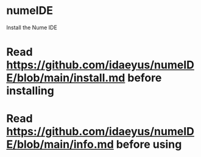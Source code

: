 # numeIDE
Install the Nume IDE

# Read https://github.com/idaeyus/numeIDE/blob/main/install.md before installing 
# Read https://github.com/idaeyus/numeIDE/blob/main/info.md before using 
